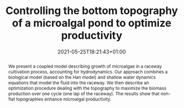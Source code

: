 ---
title: "Controlling the bottom topography of a microalgal pond to optimize productivity"
authors: [Olivier Bernard, admin, Jacques Sainte-Marie, Julien Salomon]
date: 2021-05-25T18:21:43+01:00
doi: "10.23919/ACC50511.2021.9483235"
publishDate: 2020-09-28T18:21:43+01:00

# Publication type.
# Legend: 0 = Uncategorized; 1 = Conference paper; 2 = Journal article;
# 3 = Preprint / Working Paper; 4 = Report; 5 = Book; 6 = Book section;
# 7 = Thesis; 8 = Patent
publication_types: ["1"]

publication: "In 2021 American Control Conference"
publication_short: "ACC2021"

abstract: We present a coupled model describing growth of microalgae in a raceway cultivation process, accounting for hydrodynamics. Our approach combines a biological model (based on the Han model) and shallow water dynamics equations that model the fluid into the raceway. We then describe an optimization procedure dealing with the topography to maximize the biomass production over one cycle (one lap of the raceway). The results show that non-flat topographies enhance microalgal productivity.

url_preprint: https://hal.archives-ouvertes.fr/hal-02970776
---